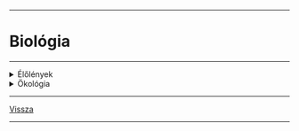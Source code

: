 <link rel='stylesheet' href='../../css/styles.css'/>

---

# Biológia

---

<details>
<summary>Élőlények</summary>

---

(BIO = élő)

### Élőlények:
mutatják az életjelenséget és az életkritériumokat.

Nyílt rendszer: a környezetével állandó kapcsolatban áll.
anyagot felvesz -lead

Élőlények csoprotjai:

1. Autotróf (önellátó):
   - képesek saját magukat ellátni
   - $CO^2$ + $H₂O$ =szerves molekulák =növény fejlődése
   - szükséges energia: fény
1. Heterotróf:
   - csak kész szerves anyagokat képes felhasználni, majd átalakítani
   - sejtjeit megújítja, vagy energiát nyer

Életjelenség: mozgás, táplálkozás, ingerlékenység, növekedés, fejlődés (önfejlesztés)

### Biokutatás

- módszerei:
   - megfigyelés
   - kísérlet: tudatos feltétel váltás okozása egy tényező megváltoztatása, kontroll
   - statisztika
   - modellezés
- eszközei:
   - mikroszkóp - több nagyító összessége
   - képalkotó eljárások: röntgen, ultrahang
   - komatográfiás eljárás (Az élet megjelenése a Földön)
- szerves anyag, csak szervesből vagy szerves általtud létrejönni
- reakciók:
   - fizikai
   - kémiai
   - biológiai
   - prebiológiai
- Miller kísérletek: ősóceán, gázok, villámlások kezdetleges szerves anyagok

---

</details>

<details>
<summary>Ökológia</summary>

---

Ökológia a biológia azon része, mely élőlény és környezeténke a kapcsolata.

| Szerveződési szintek |  |
| :-- | :-- |
|  |  |
| **Egyed alatti** | **Egyed feletti** |
| sejt->szövet->szerv->szervrendszer->szervezet | populáció->társulás->biom->bioszféra |

- **Faj**: külső és belső tulajdonságaik hasonlóak egymáshoz, egymással képesek szaporodni és utódaik is szaporító képesek.
- **Populáció**: tényleges szaporodási közösség egy helyen, térben és időben.
- **Társulás**: együtt élő populáció pl.: erdő
- **Biom**: társulások összessége, melyek az éghajlati övezetesség (zonalitás) miatt jön létre
- **Bioszféra**: összes élőlény

| Környezeti tényezők |  |
| :-- | :-- |
|  |  |
| Abiotikus - élettelen | Biotikus - élő |
| pl.: hőmérséklet, csapadék, fény | pl.: más élőlények |

Fény: növények -fotoszintézis

### Populációk

Tényleges szaporodási közösség.

| Tulajdonságok |  |
| :-- | :-- |
| Egyedszám | ![Egyedszám 001](../../images/egyedszam_001.jpg) |
| Ha kritikus, akkor kihalhat |  |

| Térbeli eloszlás |  |
| :-- | :-- |
| egyenletes (ritka) | ![Egyedszam 002](../../images/egyedszam_002.jpg) |
| véletlen | ![Egyedszam 003](../../images/egyedszam_003.jpg) |
| felhalmozódó | ![Egyedszam 004](../../images/egyedszam_004.jpg) |
| szigetszerű | ![Egyedszam 005](../../images/egyedszam_005.jpg) |

| Életkor, koreloszlás |  |
| :-- | :-- |
| ![Eletkor eloszlas 001](../../images/eletkor_eloszlas_001.jpg) |  |
|  |  |
| **Alakzatainak neve** |  |
| piramis alakú | ![Eletkor eloszlas 002](../../images/eletkor_eloszlas_002.jpg) |
| méhkas alakú | ![Eletkor eloszlas 003](../../images/eletkor_eloszlas_003.jpg) |
| urna alakú | ![Eletkor eloszlas 004](../../images/eletkor_eloszlas_004.jpg) |

| Populáció egyedszáma |  |
| :-- | :-- |
| ![populacio egyedszama 001](../../images/populacio_egyedszama_001.jpg) | ![populacio egyedszama 002](../../images/populacio_egyedszama_002.jpg)<br>Környezet eltartóképessége gátat szab |

---

</details>

---

[Vissza](../../../README.md)

---
